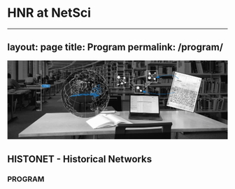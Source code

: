 # HNR at NetSci
---
layout: page
title: Program
permalink: /program/
---

<img src="images/hnr header modern-min.png">

## HISTONET - Historical Networks
### PROGRAM 

